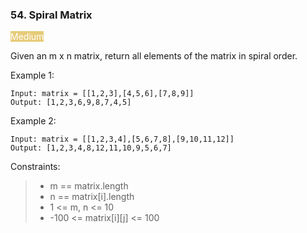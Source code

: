 ### 54. Spiral Matrix

<span style="background-color:#e6cb78; color:white">Medium</span>

Given an m x n matrix, return all elements of the matrix in spiral order.

 

Example 1:

    Input: matrix = [[1,2,3],[4,5,6],[7,8,9]]
    Output: [1,2,3,6,9,8,7,4,5]

Example 2:

    Input: matrix = [[1,2,3,4],[5,6,7,8],[9,10,11,12]]
    Output: [1,2,3,4,8,12,11,10,9,5,6,7]

 

Constraints:

> - m == matrix.length
> - n == matrix[i].length
> - 1 <= m, n <= 10
> - -100 <= matrix[i][j] <= 100

